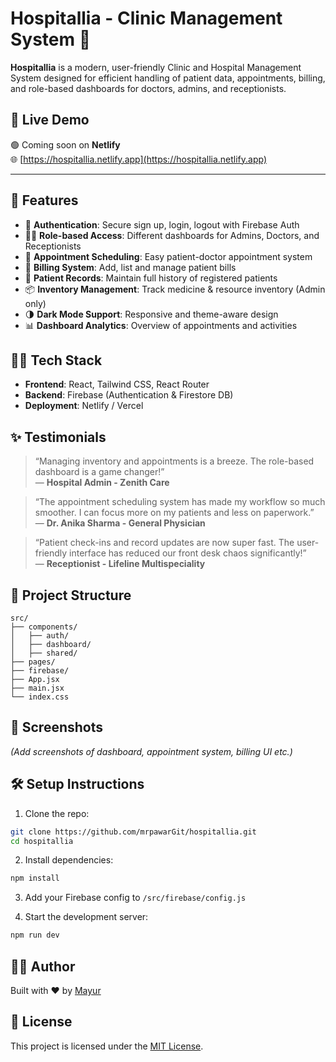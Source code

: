 # Hospitallia - Clinic Management System 🏥

**Hospitallia** is a modern, user-friendly Clinic and Hospital Management System designed for efficient handling of patient data, appointments, billing, and role-based dashboards for doctors, admins, and receptionists.

## 🚀 Live Demo

🟢 Coming soon on **Netlify**  
🌐 [https://hospitallia.netlify.app](https://hospitallia.netlify.app)

---

## 🚀 Features

- 🔐 **Authentication**: Secure sign up, login, logout with Firebase Auth
- 🧑‍⚕️ **Role-based Access**: Different dashboards for Admins, Doctors, and Receptionists
- 📅 **Appointment Scheduling**: Easy patient-doctor appointment system
- 🧾 **Billing System**: Add, list and manage patient bills
- 🧍 **Patient Records**: Maintain full history of registered patients
- 📦 **Inventory Management**: Track medicine & resource inventory (Admin only)
- 🌗 **Dark Mode Support**: Responsive and theme-aware design
- 📊 **Dashboard Analytics**: Overview of appointments and activities

## 🧑‍💻 Tech Stack

- **Frontend**: React, Tailwind CSS, React Router
- **Backend**: Firebase (Authentication & Firestore DB)
- **Deployment**: Netlify / Vercel

## ✨ Testimonials

> “Managing inventory and appointments is a breeze. The role-based dashboard is a game changer!”  
> — **Hospital Admin - Zenith Care**

> “The appointment scheduling system has made my workflow so much smoother. I can focus more on my patients and less on paperwork.”  
> — **Dr. Anika Sharma - General Physician**

> “Patient check-ins and record updates are now super fast. The user-friendly interface has reduced our front desk chaos significantly!”  
> — **Receptionist - Lifeline Multispeciality**

## 📂 Project Structure

```
src/
├── components/
│   ├── auth/
│   ├── dashboard/
│   ├── shared/
├── pages/
├── firebase/
├── App.jsx
├── main.jsx
└── index.css
```

## 📸 Screenshots

_(Add screenshots of dashboard, appointment system, billing UI etc.)_

## 🛠️ Setup Instructions

1. Clone the repo:

```bash
git clone https://github.com/mrpawarGit/hospitallia.git
cd hospitallia
```

2. Install dependencies:

```bash
npm install
```

3. Add your Firebase config to `/src/firebase/config.js`

4. Start the development server:

```bash
npm run dev
```

## 🙋‍♂️ Author

Built with ❤️ by [Mayur](https://github.com/mrpawarGit)

## 📜 License

This project is licensed under the [MIT License](LICENSE).
